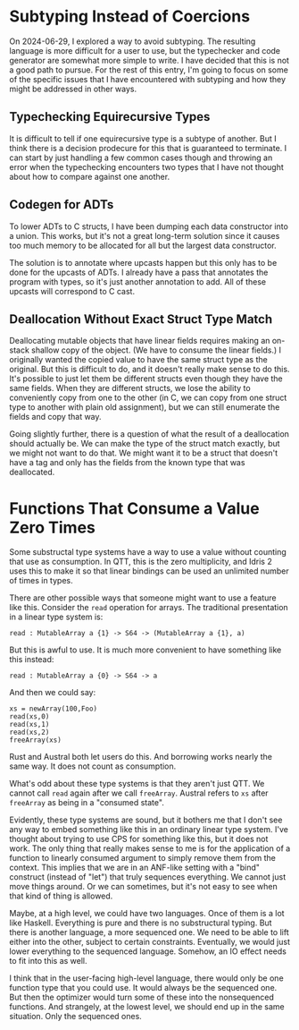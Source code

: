 # Subtyping Instead of Coercions

On 2024-06-29, I explored a way to avoid subtyping. The resulting language
is more difficult for a user to use, but the typechecker and code generator
are somewhat more simple to write. I have decided that this is not a good
path to pursue. For the rest of this entry, I'm going to focus on some of
the specific issues that I have encountered with subtyping and how they might
be addressed in other ways.

## Typechecking Equirecursive Types

It is difficult to tell if one equirecursive type is a subtype of another.
But I think there is a decision prodecure for this that is guaranteed to
terminate. I can start by just handling a few common cases though and
throwing an error when the typechecking encounters two types that I have
not thought about how to compare against one another.

## Codegen for ADTs

To lower ADTs to C structs, I have been dumping each data constructor into
a union. This works, but it's not a great long-term solution since it causes
too much memory to be allocated for all but the largest data constructor.

The solution is to annotate where upcasts happen but this only has to be
done for the upcasts of ADTs. I already have a pass that annotates the
program with types, so it's just another annotation to add. All of these
upcasts will correspond to C cast.

## Deallocation Without Exact Struct Type Match

Deallocating mutable objects that have linear fields requires making an
on-stack shallow copy of the object. (We have to consume the linear fields.)
I originally wanted the copied value to have the same struct type as the
original. But this is difficult to do, and it doesn't really make sense
to do this. It's possible to just let them be different structs even though
they have the same fields. When they are different structs, we lose the
ability to conveniently copy from one to the other (in C, we can copy from
one struct type to another with plain old assignment), but we can still
enumerate the fields and copy that way.

Going slightly further, there is a question of what the result of a
deallocation should actually be. We can make the type of the struct match
exactly, but we might not want to do that. We might want it to be a struct
that doesn't have a tag and only has the fields from the known type that
was deallocated.

# Functions That Consume a Value Zero Times

Some substructal type systems have a way to use a value without counting
that use as consumption. In QTT, this is the zero multiplicity, and Idris 2
uses this to make it so that linear bindings can be used an unlimited
number of times in types.

There are other possible ways that someone might want to use a feature
like this. Consider the `read` operation for arrays. The traditional
presentation in a linear type system is:

    read : MutableArray a {1} -> S64 -> (MutableArray a {1}, a)

But this is awful to use. It is much more convenient to have something
like this instead:

    read : MutableArray a {0} -> S64 -> a

And then we could say:

    xs = newArray(100,Foo)
    read(xs,0)
    read(xs,1)
    read(xs,2)
    freeArray(xs)

Rust and Austral both let users do this. And borrowing works nearly the same
way. It does not count as consumption.

What's odd about these type systems is that they aren't just QTT. We cannot
call `read` again after we call `freeArray`. Austral refers to `xs` after
`freeArray` as being in a "consumed state".

Evidently, these type systems are sound, but it bothers me that I don't see
any way to embed something like this in an ordinary linear type system.
I've thought about trying to use CPS for something like this, but it does
not work. The only thing that really makes sense to me is for the application
of a function to linearly consumed argument to simply remove them from the
context. This implies that we are in an ANF-like setting with a "bind"
construct (instead of "let") that truly sequences everything. We cannot just
move things around. Or we can sometimes, but it's not easy to see when
that kind of thing is allowed.

Maybe, at a high level, we could have two languages. Once of them is a lot
like Haskell. Everything is pure and there is no substructural typing.
But there is another language, a more sequenced one. We need to be able
to lift either into the other, subject to certain constraints. Eventually,
we would just lower everything to the sequenced language. Somehow, an
IO effect needs to fit into this as well.

I think that in the user-facing high-level language, there would only
be one function type that you could use. It would always be the
sequenced one. But then the optimizer would turn some of these into
the nonsequenced functions. And strangely, at the lowest level, we
should end up in the same situation. Only the sequenced ones. 


